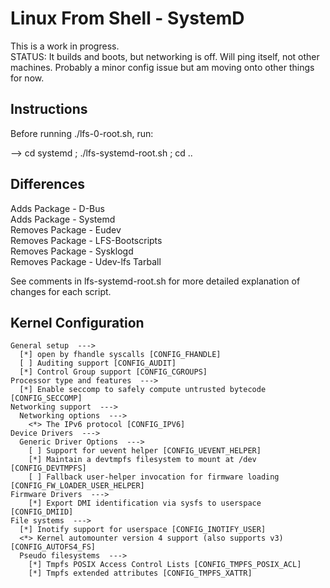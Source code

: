 Linux From Shell - SystemD
==========================

This is a work in progress.  
STATUS: It builds and boots, but networking is off.  Will ping itself, not other machines.  Probably a minor config issue but am moving onto other things for now.   

Instructions
------------

Before running ./lfs-0-root.sh, run:

--> cd systemd ; ./lfs-systemd-root.sh ; cd ..


Differences
-----------

Adds Package - D-Bus  
Adds Package - Systemd  
Removes Package - Eudev  
Removes Package - LFS-Bootscripts  
Removes Package - Sysklogd  
Removes Package - Udev-lfs Tarball  

See comments in lfs-systemd-root.sh for more detailed explanation of
changes for each script.

Kernel Configuration 
--------------------

    General setup  --->  
      [*] open by fhandle syscalls [CONFIG_FHANDLE]  
      [ ] Auditing support [CONFIG_AUDIT]  
      [*] Control Group support [CONFIG_CGROUPS]  
    Processor type and features  --->  
      [*] Enable seccomp to safely compute untrusted bytecode [CONFIG_SECCOMP]  
    Networking support  --->  
      Networking options  --->  
        <*> The IPv6 protocol [CONFIG_IPV6]  
    Device Drivers  --->  
      Generic Driver Options  --->  
        [ ] Support for uevent helper [CONFIG_UEVENT_HELPER]  
        [*] Maintain a devtmpfs filesystem to mount at /dev [CONFIG_DEVTMPFS]  
        [ ] Fallback user-helper invocation for firmware loading [CONFIG_FW_LOADER_USER_HELPER]  
    Firmware Drivers  --->  
        [*] Export DMI identification via sysfs to userspace [CONFIG_DMIID]  
    File systems  --->  
      [*] Inotify support for userspace [CONFIG_INOTIFY_USER]  
      <*> Kernel automounter version 4 support (also supports v3) [CONFIG_AUTOFS4_FS]  
      Pseudo filesystems  --->  
        [*] Tmpfs POSIX Access Control Lists [CONFIG_TMPFS_POSIX_ACL]  
        [*] Tmpfs extended attributes [CONFIG_TMPFS_XATTR]  
			

